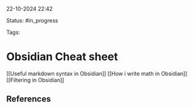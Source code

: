 

22-10-2024 22:42

Status: #in_progress

Tags:

# Obsidian Cheat sheet

[[Useful  markdown syntax in Obsidian]]
[[How i write math in Obsidian]]
[[Filtering in Obsidian]]


## References

